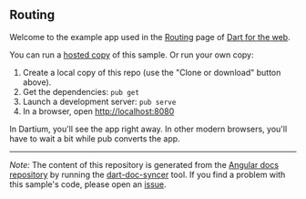 ## Routing

Welcome to the example app used in the
[Routing](https://webdev.dartlang.org/angular/guide/router) page
of [Dart for the web](https://webdev.dartlang.org).

You can run a [hosted copy](https://webdev.dartlang.org/examples/router) of this
sample. Or run your own copy:

1. Create a local copy of this repo (use the "Clone or download" button above).
2. Get the dependencies: `pub get`
3. Launch a development server: `pub serve`
4. In a browser, open [http://localhost:8080](http://localhost:8080)

In Dartium, you'll see the app right away. In other modern browsers,
you'll have to wait a bit while pub converts the app.

---

*Note:* The content of this repository is generated from the
[Angular docs repository][docs repo] by running the
[dart-doc-syncer](//github.com/dart-lang/dart-doc-syncer) tool.
If you find a problem with this sample's code, please open an [issue][].

[docs repo]: //github.com/dart-lang/site-webdev/tree/master/examples/ng/doc/router
[issue]: //github.com/dart-lang/site-webdev/issues/new?title=examples/ng/doc/router
